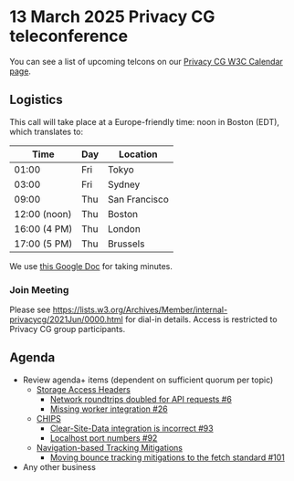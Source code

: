 # 13 March 2025 Privacy CG teleconference

You can see a list of upcoming telcons on our [Privacy CG W3C Calendar page](https://www.w3.org/groups/cg/privacycg/calendar).

## Logistics

This call will take place at a Europe-friendly time: noon in Boston (EDT), which translates to:

| Time         | Day | Location      |
| ------------ | --- | ------------- |
| 01:00        | Fri | Tokyo         |
| 03:00        | Fri | Sydney        |
| 09:00        | Thu | San Francisco |
| 12:00 (noon) | Thu | Boston        |
| 16:00 (4 PM) | Thu | London        |
| 17:00 (5 PM) | Thu | Brussels      |

We use [this Google Doc](https://docs.google.com/document/d/1jxqW4kvGdclIWsOlWMXWLGpwu1wOorST2Ol6vJKAjDE/edit) for taking minutes.

### Join Meeting

Please see https://lists.w3.org/Archives/Member/internal-privacycg/2021Jun/0000.html for dial-in details. Access is restricted to Privacy CG group participants.

## Agenda
* Review agenda+ items (dependent on sufficient quorum per topic)
  * [Storage Access Headers](https://github.com/privacycg/storage-access-headers)
    * [Network roundtrips doubled for API requests  #6](https://github.com/privacycg/storage-access-headers/issues/6)
    * [Missing worker integration #26](https://github.com/privacycg/storage-access-headers/issues/26)
  * [CHIPS](https://github.com/privacycg/CHIPS)
    * [Clear-Site-Data integration is incorrect #93](https://github.com/privacycg/CHIPS/issues/93)
    * [Localhost port numbers #92](https://github.com/privacycg/CHIPS/issues/92)
  * [Navigation-based Tracking Mitigations](https://github.com/privacycg/nav-tracking-mitigations)
    * [Moving bounce tracking mitigations to the fetch standard #101](https://github.com/privacycg/nav-tracking-mitigations/issues/101)
* Any other business
